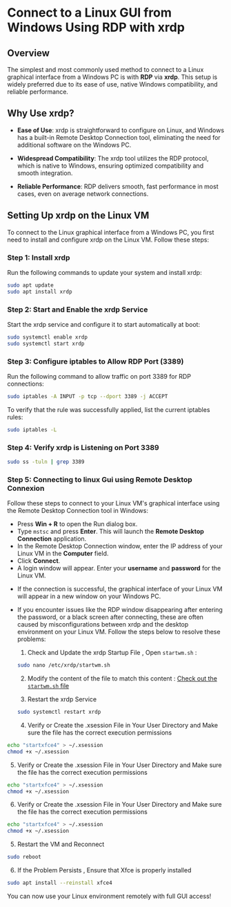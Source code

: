 # Connect to a Linux GUI from Windows Using RDP with xrdp

## Overview
The simplest and most commonly used method to connect to a Linux graphical interface from a Windows PC is with **RDP** via **xrdp**. This setup is widely preferred due to its ease of use, native Windows compatibility, and reliable performance.

## Why Use xrdp?

- **Ease of Use**: xrdp is straightforward to configure on Linux, and Windows has a built-in Remote Desktop Connection tool, eliminating the need for additional software on the Windows PC.

- **Widespread Compatibility**: The xrdp tool utilizes the RDP protocol, which is native to Windows, ensuring optimized compatibility and smooth integration.

- **Reliable Performance**: RDP delivers smooth, fast performance in most cases, even on average network connections.

## Setting Up xrdp on the Linux VM

To connect to the Linux graphical interface from a Windows PC, you first need to install and configure xrdp on the Linux VM. Follow these steps:

### Step 1: Install xrdp
Run the following commands to update your system and install xrdp:
```bash
sudo apt update
sudo apt install xrdp
```
### Step 2: Start and Enable the xrdp Service 
Start the xrdp service and configure it to start automatically at boot:
```bash
sudo systemctl enable xrdp
sudo systemctl start xrdp
```
### Step 3: Configure iptables to Allow RDP Port (3389)
Run the following command to allow traffic on port 3389 for RDP connections:
```bash
sudo iptables -A INPUT -p tcp --dport 3389 -j ACCEPT
```
To verify that the rule was successfully applied, list the current iptables rules:
```bash
sudo iptables -L
```
### Step 4: Verify xrdp is Listening on Port 3389
```bash
sudo ss -tuln | grep 3389
```
### Step 5: Connecting to linux Gui using Remote Desktop Connexion
Follow these steps to connect to your Linux VM's graphical interface using the Remote Desktop Connection tool in Windows:
- Press **Win + R** to open the Run dialog box.
- Type `mstsc` and press **Enter**. This will launch the **Remote Desktop Connection** application.
- In the Remote Desktop Connection window, enter the IP address of your Linux VM in the **Computer** field.
- Click **Connect**.
- A login window will appear. Enter your **username** and **password** for the Linux VM.

* If the connection is successful, the graphical interface of your Linux VM will appear in a new window on your Windows PC.
* If you encounter issues like the RDP window disappearing after entering the password, or a black screen after connecting, these are often caused by misconfigurations between xrdp and the desktop environment on your Linux VM.
 Follow the steps below to resolve these problems:
  1. Check and Update the xrdp Startup File , Open `startwm.sh` :
   ```bash
   sudo nano /etc/xrdp/startwm.sh
   ```
  2. Modify the content of the file to match this content : [Check out the `startwm.sh` file](https://github.com/Oumayma68/LinuxGUI-Connect-From-Windows/blob/main/startwm.sh)


  3. Restart the xrdp Service
  ```bash
  sudo systemctl restart xrdp
  ```
  
  4. Verify or Create the .xsession File in Your User Directory and Make sure the file has the correct execution 
   permissions   
 ```bash
 echo "startxfce4" > ~/.xsession
 chmod +x ~/.xsession
 ```


  5. Verify or Create the .xsession File in Your User Directory and Make sure the file has the correct execution 
   permissions   
 ```bash
 echo "startxfce4" > ~/.xsession
 chmod +x ~/.xsession
 ```

  6. Verify or Create the .xsession File in Your User Directory and Make sure the file has the correct execution 
   permissions   
 ```bash
 echo "startxfce4" > ~/.xsession
 chmod +x ~/.xsession
 ```
 5. Restart the VM and Reconnect
 ```bash
 sudo reboot
 ```

 6. If the Problem Persists , Ensure that Xfce is properly installed
    
 ```bash
 sudo apt install --reinstall xfce4
 ```
You can now use your Linux environment remotely with full GUI access!


